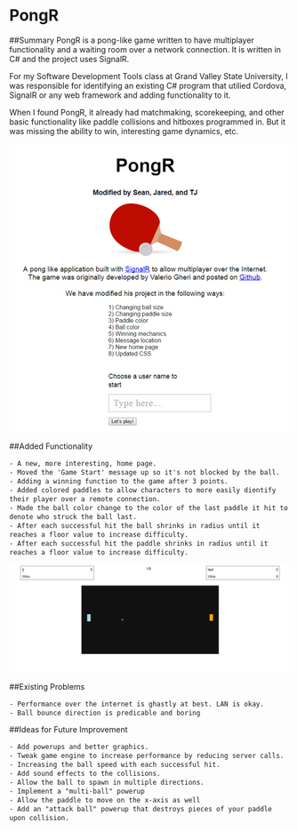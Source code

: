 # PongR
##Summary
PongR is a pong-like game written to have multiplayer functionality and a waiting room over a network connection. It is written in C# and the project uses SignalR. 

For my Software Development Tools class at Grand Valley State University, I was responsible for identifying an existing C# program that utilied Cordova, SignalR or any web framework and adding functionality to it.

When I found PongR, it already had matchmaking, scorekeeping, and other basic functionality like paddle collisions and hitboxes programmed in. But it was missing the ability to win, interesting game dynamics, etc.

![Alt text](https://raw.githubusercontent.com/zimmertr/PongR/master/Screenshots/home_page.png "Home Page")

##Added Functionality

```
- A new, more interesting, home page.
- Moved the 'Game Start' message up so it's not blocked by the ball.
- Adding a winning function to the game after 3 points.
- Added colored paddles to allow characters to more easily dientify their player over a remote connection.
- Made the ball color change to the color of the last paddle it hit to denote who struck the ball last.
- After each successful hit the ball shrinks in radius until it reaches a floor value to increase difficulty.
- After each successful hit the paddle shrinks in radius until it reaches a floor value to increase difficulty. 
```

![Alt text](https://raw.githubusercontent.com/zimmertr/PongR/master/Screenshots/game.png "Gameplay")


##Existing Problems
```
- Performance over the internet is ghastly at best. LAN is okay. 
- Ball bounce direction is predicable and boring
```

##Ideas for Future Improvement

```
- Add powerups and better graphics.
- Tweak game engine to increase performance by reducing server calls. 
- Increasing the ball speed with each successful hit.
- Add sound effects to the collisions.
- Allow the ball to spawn in multiple directions.
- Implement a "multi-ball" powerup
- Allow the paddle to move on the x-axis as well 
- Add an "attack ball" powerup that destroys pieces of your paddle upon collision. 
```
